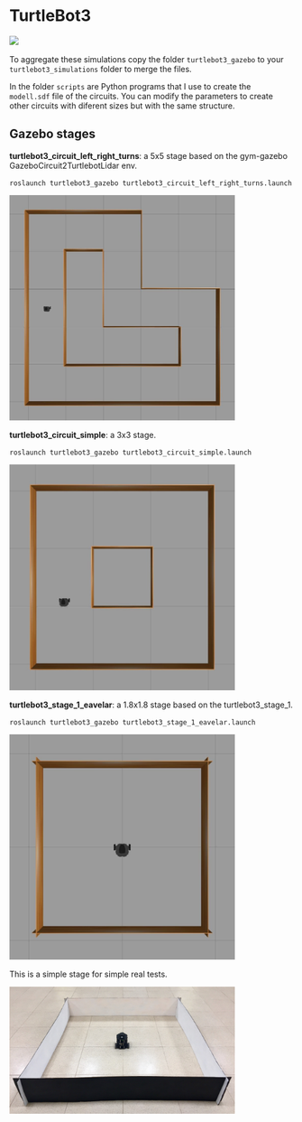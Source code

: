 # TurtleBot3
<img src="https://github.com/ROBOTIS-GIT/emanual/blob/master/assets/images/platform/turtlebot3/logo_turtlebot3.png" width="300">

To aggregate these simulations copy the folder `turtlebot3_gazebo` to your `turtlebot3_simulations` folder to merge the files.

In the folder `scripts` are Python programs that I use to create the `modell.sdf` file of the circuits. You can modify the parameters to create other circuits with diferent sizes but with the same structure.

## Gazebo stages

**turtlebot3_circuit_left_right_turns**: a 5x5 stage based on the gym-gazebo  GazeboCircuit2TurtlebotLidar env.

```
roslaunch turtlebot3_gazebo turtlebot3_circuit_left_right_turns.launch
```

<img src="images/turtlebot3_circuit_left_right_turns.jpg" width="400">

**turtlebot3_circuit_simple**: a 3x3 stage.

```
roslaunch turtlebot3_gazebo turtlebot3_circuit_simple.launch
```

<img src="images/turtlebot3_circuit_simple.jpg" width="400">

**turtlebot3_stage_1_eavelar**: a 1.8x1.8 stage based on the turtlebot3_stage_1.

```
roslaunch turtlebot3_gazebo turtlebot3_stage_1_eavelar.launch
```

<img src="images/turtlebot3_stage_1_eavelar.jpg" width="400">

This is a simple stage for simple real tests.

<img src="images/real_turtlebot3_stage_1_eavelar.jpg" width="400">
